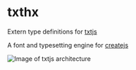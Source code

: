 # txthx

Extern type definitions for [txtjs](http://txtjs.com)

A <canvas> font and typesetting engine for [createjs](http://www.createjs.com)


![Image of txtjs architecture](http://txtjs.com/site/architecture.png)
